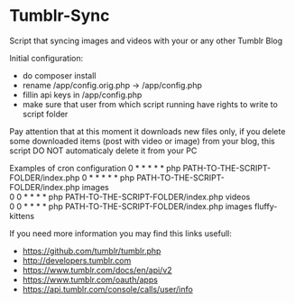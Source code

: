 # Tumblr-Sync
Script that syncing images and videos with your or any other Tumblr Blog

Initial configuration:
- do composer install
- rename /app/config.orig.php -> /app/config.php
- fillin api keys in /app/config.php
- make sure that user from which script running have rights to write to script folder

Pay attention that at this moment it downloads new files only, if you delete some downloaded
items (post with video or image) from your blog, this script DO NOT automaticaly delete it
from your PC

Examples of cron configuration
0 * * * * * php PATH-TO-THE-SCRIPT-FOLDER/index.php 
0 * * * * * php PATH-TO-THE-SCRIPT-FOLDER/index.php images	 
0 0 * * * * php PATH-TO-THE-SCRIPT-FOLDER/index.php videos	 
0 0 * * * * php PATH-TO-THE-SCRIPT-FOLDER/index.php images fluffy-kittens 	 

If you need more information you may find this links usefull:
- https://github.com/tumblr/tumblr.php
- http://developers.tumblr.com
- https://www.tumblr.com/docs/en/api/v2
- https://www.tumblr.com/oauth/apps
- https://api.tumblr.com/console/calls/user/info

